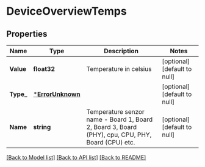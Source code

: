 # DeviceOverviewTemps

## Properties
Name | Type | Description | Notes
------------ | ------------- | ------------- | -------------
**Value** | **float32** | Temperature in celsius | [optional] [default to null]
**Type_** | [***ErrorUnknown**](.md) |  | [optional] [default to null]
**Name** | **string** | Temperature senzor name -  Board 1, Board 2, Board 3, Board (PHY), cpu, CPU, PHY, Board (CPU) etc. | [optional] [default to null]

[[Back to Model list]](../README.md#documentation-for-models) [[Back to API list]](../README.md#documentation-for-api-endpoints) [[Back to README]](../README.md)


